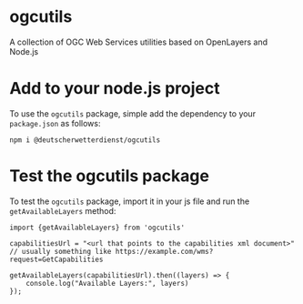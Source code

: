 # ogcutils
A collection of OGC Web Services utilities based on OpenLayers and Node.js

# Add to your node.js project
To use the ``ogcutils`` package, simple add the dependency to your ``package.json`` as follows:

```
npm i @deutscherwetterdienst/ogcutils
```


# Test the ogcutils package
To test the ``ogcutils`` package, import it in your js file and run the ``getAvailableLayers`` method:
```
import {getAvailableLayers} from 'ogcutils'

capabilitiesUrl = "<url that points to the capabilities xml document>" // usually something like https://example.com/wms?request=GetCapabilities

getAvailableLayers(capabilitiesUrl).then((layers) => {
    console.log("Available Layers:", layers)
});
```